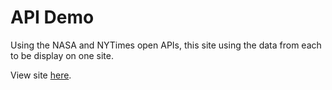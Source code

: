 <h1>API Demo</h1>
<p>Using the NASA and NYTimes open APIs, this site using the data from each to be display on one site.</p>
<p>View site <a href="https://tylermiele.github.io/APIDemo/">here</a>.</p>